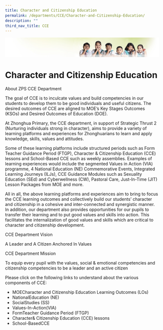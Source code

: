 ```yaml
---
title: Character and Citizenship Education
permalink: /departments/CCE/Character-and-Citizenship-Education/
description: ""
third_nav_title: CCE
---
```

![](/images/Banner.jpg)

Character and Citizenship Education
===================================

About ZPS CCE Department

  

The goal of CCE is to inculcate values and build competencies in our students to develop them to be good individuals and useful citizens. The desired outcomes of CCE are aligned to MOE’s Key Stages Outcomes (KSOs) and Desired Outcomes of Education (DOE).

  

At Zhonghua Primary, the CCE department, in support of Strategic Thrust 2 (Nurturing individuals strong in character), aims to provide a variety of learning platforms and experiences for Zhonghuarians to learn and apply knowledge, skills, values and attitudes.

  

Some of these learning platforms include structured periods such as Form Teacher Guidance Period (FTGP), Character & Citizenship Education (CCE) lessons and School-Based CCE such as weekly assemblies. Examples of learning experiences would include the segmented Values in Action (VIA) programme, 4 National Education (NE) Commemorative Events, Integrated Learning Journeys (ILJs), CCE Guidance Modules such as Sexuality Education (SEd) and Cyberwellness (CW), Pastoral Care, Just-In-Time (JIT) Lesson Packages from MOE and more.

  

All in all, the above learning platforms and experiences aim to bring to focus the CCE learning outcomes and collectively build our students’ character and citizenship in a cohesive and inter-connected and synergistic manner. In addition, our department also provides opportunities for our pupils to transfer their learning and to put good values and skills into action. This facilitates the internalization of good values and skills which are critical to character and citizenship development.

  

CCE Department Vision

  

A Leader and A Citizen Anchored In Values

  

CCE Department Mission

  

To equip every pupil with the values, social & emotional competencies and citizenship competencies to be a leader and an active citizen 

  

Please click on the following links to understand about the various components of CCE:

  

*   MOECharacter and Citizenship Education Learning Outcomes (LOs)
*   NationalEducation (NE)
*   SocialStudies (SS)
*   Values-In-Action(VIA)
*   FormTeacher Guidance Period (FTGP)
*   Character& Citizenship Education (CCE) lessons
*   School-BasedCCE